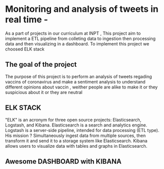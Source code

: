# Monitoring and analysis of tweets in real time -




<p>As a part of projects in our curriculum at INPT , This project aim to implement a ETL pipeline from colleting data to ingestion then processing data and then visualizing in a dashboard.
To implement this project we choosed ELK stack  </p>


<h2>The goal of the project </h2>
<p> The purpose of this project is to perform an analysis of tweets regading vaccins of coronavirus and make a sentiment analysis to understand different opinions about vaccin , weither people are alike to make it or they suspicious about it or they are neutral  <p>

<h2>ELK STACK </h2>

"ELK" is an acronym for three open source projects: Elasticsearch, Logstash, and Kibana. Elasticsearch is a search and analytics engine. Logstash is a server-side pipeline, intended for data processing (ETL type). His mission ? Simultaneously ingest data from multiple sources, then transform it and send it to a storage system like Elasticsearch. Kibana allows users to visualize data with tables and graphs in Elasticsearch.
  
  
<h2>Awesome DASHBOARD with KIBANA </h2>



